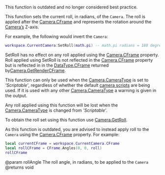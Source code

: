 This function is outdated and no longer considered best practice.

This function sets the current roll, in radians, of the `Camera`. The roll is applied after the [Camera.CFrame](https://developer.roblox.com/api-reference/property/Camera/CFrame) and represents the rotation around the [Camera’s](https://developer.roblox.com/api-reference/class/Camera) Z-axis.

For example, the following would invert the `Camera`:

```lua
workspace.CurrentCamera:SetRoll(math.pi) -- math.pi radians = 180 degrees
```

SetRoll has no effect on any roll applied using the [Camera.CFrame](https://developer.roblox.com/api-reference/property/Camera/CFrame) property. Roll applied using SetRoll is not reflected in the [Camera.CFrame](https://developer.roblox.com/api-reference/property/Camera/CFrame) property but is reflected in in the [DataType.CFrame](https://developer.roblox.com/search#stq=CFrame) returned by[Camera.GetRenderCFrame](https://developer.roblox.com/api-reference/function/Camera/GetRenderCFrame).

This function can only be used when the [Camera.CameraType](https://developer.roblox.com/api-reference/property/Camera/CameraType) is set to *‘Scriptable’*, regardless of whether the default [camera scripts][1] are being used. If it is used with any other [Camera.CameraType](https://developer.roblox.com/api-reference/property/Camera/CameraType) a warning is given in the output.

Any roll applied using this function will be lost when the [Camera.CameraType](https://developer.roblox.com/api-reference/property/Camera/CameraType) is changed from *’Scriptable’*.

To obtain the roll set using this function use [Camera.GetRoll](https://developer.roblox.com/api-reference/function/Camera/GetRoll).

As this function is outdated, you are advised to instead apply roll to the `Camera` using the [Camera.CFrame](https://developer.roblox.com/api-reference/property/Camera/CFrame) property. For example:

```lua
local currentCFrame = workspace.CurrentCamera.CFrame
local rollCFrame = CFrame.Angles(0, 0, roll)
rollCFrame
```

[1]: http://robloxdev.com/articles/Movement-and-camera-controls
@param rollAngle The roll angle, in radians, to be applied to the `Camera`
@returns void